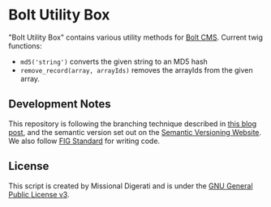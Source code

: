 Bolt Utility Box
================

"Bolt Utility Box" contains various utility methods for [Bolt CMS](http://bolt.cm).  Current twig functions:

- `md5('string')` converts the given string to an MD5 hash
- `remove_record(array, arrayIds)` removes the arrayIds from the given array.

Development Notes
-----------------

This repository is following the branching technique described in [this blog post](http://nvie.com/posts/a-successful-git-branching-model/), and the semantic version set out on the [Semantic Versioning Website](http://semver.org/).  We also follow [FIG Standard](https://github.com/php-fig/fig-standards/blob/master/accepted/PSR-2-coding-style-guide.md) for writing code.

License
-------
This script is created by Missional Digerati and is under the [GNU General Public License v3](http://www.gnu.org/licenses/gpl-3.0-standalone.html).
